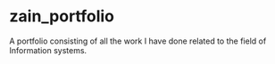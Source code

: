 # zain_portfolio
A portfolio consisting of all the work I have done related to the field of Information systems. 
